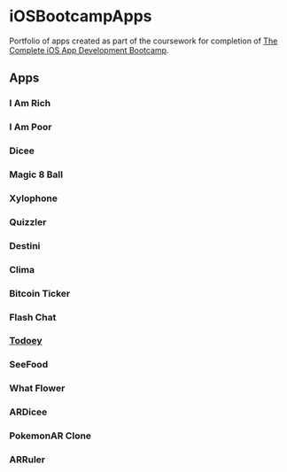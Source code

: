 # iOSBootcampApps

Portfolio of apps created as part of the coursework for completion of  [The Complete iOS App Development Bootcamp](https://www.udemy.com/ios11-app-development-bootcamp/).

## Apps

### I Am Rich
### I Am Poor
### Dicee
### Magic 8 Ball
### Xylophone 
### Quizzler
### Destini
### Clima
### Bitcoin Ticker
### Flash Chat
### [Todoey](https://github.com/tiannahenrylewis/iOSBootcampApps/tree/master/Todoey)
### SeeFood
### What Flower
### ARDicee
### PokemonAR Clone
### ARRuler
